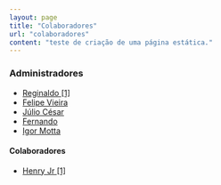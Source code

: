 ```yaml
---
layout: page
title: "Colaboradores"
url: "colaboradores"
content: "teste de criação de uma página estática."
---
```


### Administradores
- <a href="https://t.me/Saitam10" target="_blank">Reginaldo [1]</a>
- <a href="https://t.me/Feolips" target="_blank">Felipe Vieira</a>
- <a href="https://t.me/juliocst" target="_blank">Júlio César</a>
- <a href="https://t.me/pherde" target="_blank">Fernando</a>
- <a href="https://t.me/Igmotta" target="_blank">Igor Motta</a>


#### Colaboradores
- <a href="https://t.me/henryjr" target="_blank">Henry Jr [1]</a>